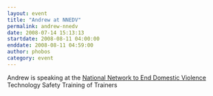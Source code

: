 ```yaml
---
layout: event
title: "Andrew at NNEDV"
permalink: andrew-nnedv
date: 2008-07-14 15:13:13
startdate: 2008-08-11 04:00:00
enddate: 2008-08-11 04:59:00
author: phobos
category: event
---
```


Andrew is speaking at the [National Network to End Domestic Violence](http://www.nnedv.org/) Technology Safety Training of Trainers
